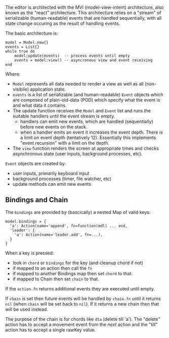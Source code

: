 
The editor is architected with the MVI (model-view-intent) architecture, also
known as the "react" architecture. This architecture relies on a "stream" of
serializable (human-readable) events that are handled sequentially, with all
state change occuring as the result of handling events.

The basic architecture is:

```
model = Model.new{}
events = List{}
while true do
    model:update(events)  -- process events until empty
    events = model:view() -- asyncronous view and event receiving
end
```

Where:
* `Model` represents all data needed to render a view as well as all
  (non-visibile) application state.
* `events` is a list of serializable (and human-readable) `Event` objects which
  are composed of plain-old-data (POD) which specify what the event is and
  what data it contains.
* The update function receives the `Model` and `Event` list and runs the
  suitable handlers until the event stream is empty.
  * handlers can emit new events, which are handled (sequentially) before new
    events on the stack.
  * when a handler emits an event it increases the event depth. There is a limit
    on event depth (tentatively 12). Essentially this implements "event
    recursion" with a limit on the depth.
* The `view` function renders the screen at appropriate times and checks
  asynchronous state (user inputs, background processes, etc).

`Event` objects are created by:
* user inputs, primarily keyboard input
* background processes (timer, file watcher, etc)
* update methods can emit new events


## Bindings and Chain
The `bindings` are provided by (bascically) a nested Map of valid keys:

```
model.bindings = {
  'a': Action(name='append', fn=function(mdl) ... end,
  'leader': {
    'a': Action(name='leader.add', fn=...),
  }
}
```

When a key is pressed:
- look in `chord` or `bindings` for the key (and cleanup chord if not)
 - if mapped to an action then call the `fn`
 - if mapped to another Bindings map then set `chord` to that.
 - if mapped to Chain then set `chain` to that.

If the `action.fn` returns additional events they are executed until empty.

If `chain` is set then future events will be handled by `chain.fn` until it
returns `nil` (when `chain` will be set back to `nil`). If it returns a new
chain then that will be used instead.

The purpose of the chain is for chords like `dta` (delete till 'a').
The "delete" action has to accept a movement event from the _next_ action
and the "till" action has to accept a single rawKey value.


